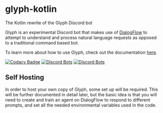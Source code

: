 # glyph-kotlin
The Kotlin rewrite of the Glyph Discord bot

Glyph is an experimental Discord bot that makes use of [DialogFlow](https://dialogflow.com/) to attempt to understand and process natural language requests as opposed to a traditional command based bot.

To learn more about how to use Glyph, check out the documentation [here](https://gl.yttr.org/welcome).

[![Codacy Badge](https://api.codacy.com/project/badge/Grade/60f13f47ba0d427a84ea713b0f8897a8)](https://app.codacy.com/app/IanMooreIsMe/glyph-kotlin?utm_source=github.com&utm_medium=referral&utm_content=glyph-discord/glyph-kotlin&utm_campaign=Badge_Grade_Settings)
[![Discord Bots](https://discordbots.org/api/widget/status/248186527161516032.svg?noavatar=true)](https://discordbots.org/bot/248186527161516032) [![Discord Bots](https://discordbots.org/api/widget/servers/248186527161516032.svg?noavatar=true)](https://discordbots.org/bot/248186527161516032)

## Self Hosting

In order to host your own copy of Glyph, some set up will be required. 
This will be further documented in detail later, but the basic idea is that you will need to create and train an agent on DialogFlow to respond to different prompts, and set all the needed environmental variables used in the code.
